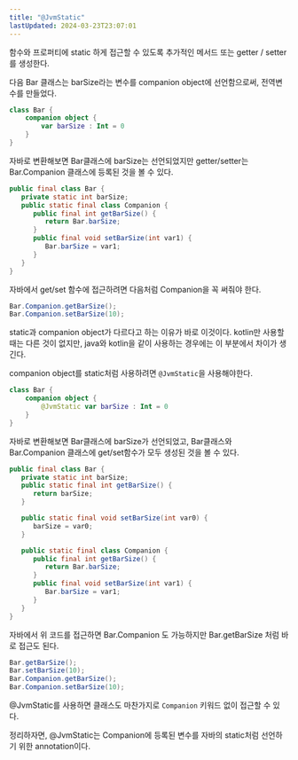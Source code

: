 ```yaml
---
title: "@JvmStatic"
lastUpdated: 2024-03-23T23:07:01
---
```


함수와 프로퍼티에 static 하게 접근할 수 있도록 추가적인 메서드 또는 getter / setter 를 생성한다.

다음 Bar 클래스는 barSize라는 변수를 companion object에 선언함으로써, 전역변수를 만들었다.

```kotlin
class Bar {
    companion object {
        var barSize : Int = 0
    }
}
```

자바로 변환해보면 Bar클래스에 barSize는 선언되었지만 getter/setter는 Bar.Companion 클래스에 등록된 것을 볼 수 있다.

```java
public final class Bar {
   private static int barSize;
   public static final class Companion {
      public final int getBarSize() {
         return Bar.barSize;
      }
      public final void setBarSize(int var1) {
         Bar.barSize = var1;
      }
   }
}
```

자바에서 get/set 함수에 접근하려면 다음처럼 Companion을 꼭 써줘야 한다.

```java
Bar.Companion.getBarSize();
Bar.Companion.setBarSize(10);
```

static과 companion object가 다르다고 하는 이유가 바로 이것이다. kotlin만 사용할때는 다른 것이 없지만, java와 kotlin을 같이 사용하는 경우에는 이 부분에서 차이가 생긴다.

companion object를 static처럼 사용하려면 `@JvmStatic`을 사용해야한다.

```kotlin
class Bar {
    companion object {
        @JvmStatic var barSize : Int = 0
    }
}
```

자바로 변환해보면 Bar클래스에 barSize가 선언되었고, Bar클래스와 Bar.Companion 클래스에 get/set함수가 모두 생성된 것을 볼 수 있다.

```java
public final class Bar {
   private static int barSize;
   public static final int getBarSize() {
      return barSize;
   }

   public static final void setBarSize(int var0) {
      barSize = var0;
   }

   public static final class Companion {
      public final int getBarSize() {
         return Bar.barSize;
      }
      public final void setBarSize(int var1) {
         Bar.barSize = var1;
      }
   }
}
```

자바에서 위 코드를 접근하면 Bar.Companion 도 가능하지만 Bar.getBarSize 처럼 바로 접근도 된다.

```java
Bar.getBarSize();
Bar.setBarSize(10);
Bar.Companion.getBarSize();
Bar.Companion.setBarSize(10);
```

@JvmStatic를 사용하면 클래스도 마찬가지로 `Companion` 키워드 없이 접근할 수 있다.

정리하자면, @JvmStatic는 Companion에 등록된 변수를 자바의 static처럼 선언하기 위한 annotation이다.
